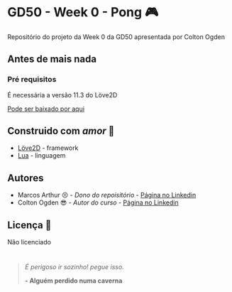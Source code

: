 # GD50 - Week 0 - Pong :video_game:

Repositório do projeto da Week 0 da GD50 apresentada por Colton Ogden 

## Antes de mais nada 
### Pré requisitos
É necessária a versão 11.3 do Löve2D

[Pode ser baixado por aqui](https://love2d.org/) 

## Construido com _amor_ :construction_worker:
* [Löve2D](https://love2d.org/) - framework
* [Lua](http://www.lua.org/) - linguagem

## Autores
* Marcos Arthur :persevere: - *Dono do repoisitório* - [Página no Linkedin](https://www.linkedin.com/in/marcos-arthur/)
* Colton Ogden :sunglasses: - *Autor do curso* - [Página no Linkedin](https://www.linkedin.com/in/colton-ogden-0514029b/)

## Licença :cop:
Não licenciado

#

> *É perigoso ir sozinho! pegue isso.* 
>
> __- Alguém perdido numa caverna__